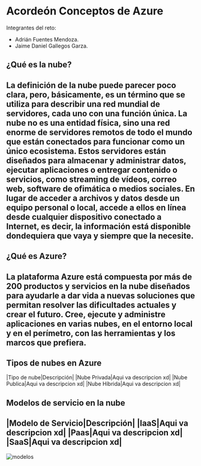 # Acordeón Conceptos de Azure
Integrantes del reto:
* Adrián Fuentes Mendoza.
* Jaime Daniel Gallegos Garza.

## ¿Qué es la nube?

La definición de la nube puede parecer poco clara, pero, básicamente, es un término que se utiliza para describir una red mundial de servidores, cada uno con una función única. La nube no es una entidad física, sino una red enorme de servidores remotos de todo el mundo que están conectados para funcionar como un único ecosistema. Estos servidores están diseñados para almacenar y administrar datos, ejecutar aplicaciones o entregar contenido o servicios, como streaming de vídeos, correo web, software de ofimática o medios sociales. En lugar de acceder a archivos y datos desde un equipo personal o local, accede a ellos en línea desde cualquier dispositivo conectado a Internet, es decir, la información está disponible dondequiera que vaya y siempre que la necesite.
---
## ¿Qué es Azure? 

La plataforma Azure está compuesta por más de 200 productos y servicios en la nube diseñados para ayudarle a dar vida a nuevas soluciones que permitan resolver las dificultades actuales y crear el futuro. Cree, ejecute y administre aplicaciones en varias nubes, en el entorno local y en el perímetro, con las herramientas y los marcos que prefiera.
---

## Tipos de nubes en Azure

|Tipo de nube|Descripción|
|Nube Privada|Aqui va descripcion xd|
|Nube Publica|Aqui va descripcion xd|
|Nube Híbrida|Aqui va descripcion xd|

## Modelos de servicio en la nube

|Modelo de Servicio|Descripción|
|IaaS|Aqui va descripcion xd|
|Paas|Aqui va descripcion xd|
|SaaS|Aqui va descripcion xd|
---
![modelos](https://www.stackscale.com/wp-content/uploads/2020/04/modelos-servicios-cloud-iaas-paas-saas-stackscale.jpg)











